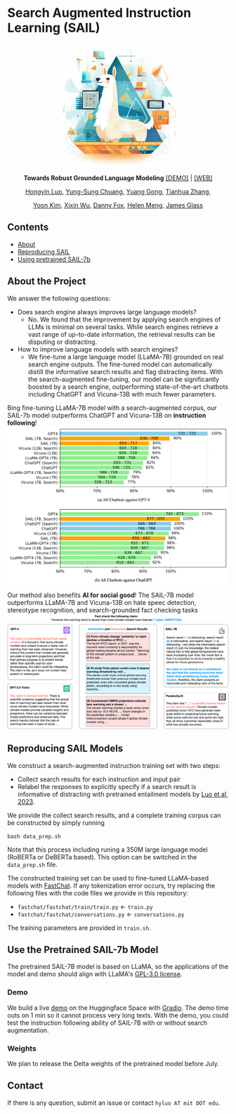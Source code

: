 # Search Augmented Instruction Learning (SAIL)

<div align="center">

<img src="images/sail-7b-logo.png" width="280px">

**Towards Robust Grounded Language Modeling**
[[DEMO]](https://huggingface.co/spaces/luohy/SAIL-7B) | [[WEB]](https://openlsr.org/sail-7b)

[Hongyin Luo](https://luohongyin.github.io/), [Yung-Sung Chuang](https://people.csail.mit.edu/yungsung/), [Yuang Gong](https://yuangongnd.github.io/), [Tianhua Zhang](#),

[Yoon Kim](https://people.csail.mit.edu/yoonkim/), [Xixin Wu](https://www1.se.cuhk.edu.hk/~wuxx/), [Danny Fox](https://linguistics.mit.edu/user/fox/), [Helen Meng](https://www.se.cuhk.edu.hk/people/academic-staff/prof-meng-mei-ling-helen/), [James Glass](http://groups.csail.mit.edu/sls/people/glass.shtml)

</div>

## Contents

- [About](#about-the-project)
- [Reproducing SAIL](#reproducing-sail-models)
- [Using pretrained SAIL-7b](#use-the-pretrained-sail-7b-model)

## About the Project
We answer the following questions:
- Does search engine always improves large language models?
    - No. We found that the improvement by applying search engines of LLMs is minimal on several tasks. While search engines retrieve a vast range of up-to-date information, the retrieval results can be disputing or distracting.
- How to improve language models with search engines?
    - We fine-tune a large language model (LLaMA-7B) grounded on real search engine outputs. The fine-tuned model can automatically distill the informative search results and flag distracting items. With the search-augmented fine-tuning, our model can be significantly boosted by a search engine, outperforming state-of-the-art chatbots including ChatGPT and Vicuna-13B with much fewer parameters.

Bing fine-tuning LLaMA-7B model with a search-augmented corpus, our SAIL-7b model outperforms ChatGPT and Vicuna-13B on **instruction following**!
![Scoring against GPT4 and ChatGPT](images/inst-scores.png)

Our method also benefits **AI for social good**! The SAIL-7B model outperforms LLaMA-7B and Vicuna-13B on hate speec detection, stereotype recognition, and search-grounded fact checking tasks
![Fact checking example](images/example.png)

## Reproducing SAIL Models

We construct a search-augmented instruction training set with two steps:
- Collect search results for each instruction and input pair
- Relabel the responses to explicitly specify if a search result is informative of distracting with pretrained entailment models by [Luo et al, 2023](https://arxiv.org/abs/2303.05670).

We provide the collect search results, and a complete training corpus can be constructed by simply running
```
bash data_prep.sh
```
Note that this process including runing a 350M large language model (RoBERTa or DeBERTa based). This option can be switched in the `data_prep.sh` file.

The constructed training set can be used to fine-tuned LLaMA-based models with [FastChat](https://github.com/lm-sys/FastChat). If any tokenization error occurs, try replacing the following files with the code files we provide in this repository:
- `fastchat/fastchat/train/train.py` <- `train.py`
- `fastchat/fastchat/conversations.py` <- `conversations.py`

The training parameters are provided in `train.sh`.

## Use the Pretrained SAIL-7b Model

The pretrained SAIL-7B model is based on LLaMA, so the applications of the model and demo should align with LLaMA's [GPL-3.0 license](https://github.com/facebookresearch/llama/blob/main/LICENSE).

### Demo

We build a live [demo](https://huggingface.co/spaces/luohy/SAIL-7B) on the Huggingface Space with [Gradio](https://gradio.app/). The demo time outs on 1 min so it cannot process very long texts. With the demo, you could test the instruction following ability of SAIL-7B with or without search augmentation.

### Weights

We plan to release the Delta weights of the pretrained model before July.


## Contact

If there is any question, submit an issue or contact `hyluo AT mit DOT edu`.
